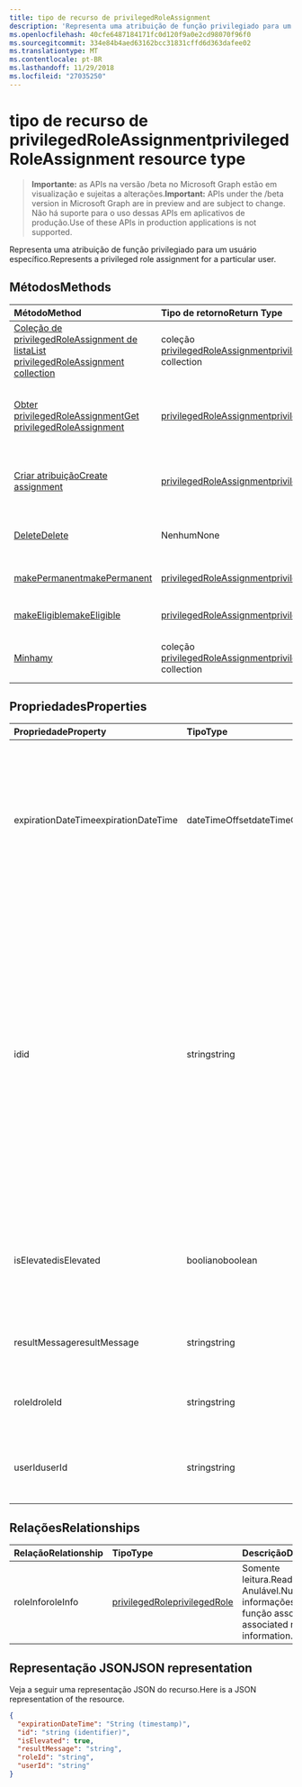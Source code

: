 ```yaml
---
title: tipo de recurso de privilegedRoleAssignment
description: 'Representa uma atribuição de função privilegiado para um usuário específico. '
ms.openlocfilehash: 40cfe6487184171fc0d120f9a0e2cd98070f96f0
ms.sourcegitcommit: 334e84b4aed63162bcc31831cffd6d363dafee02
ms.translationtype: MT
ms.contentlocale: pt-BR
ms.lasthandoff: 11/29/2018
ms.locfileid: "27035250"
---
```

# <a name="privilegedroleassignment-resource-type"></a><span data-ttu-id="571ed-103">tipo de recurso de privilegedRoleAssignment</span><span class="sxs-lookup"><span data-stu-id="571ed-103">privilegedRoleAssignment resource type</span></span>

> <span data-ttu-id="571ed-104">**Importante:** as APIs na versão /beta no Microsoft Graph estão em visualização e sujeitas a alterações.</span><span class="sxs-lookup"><span data-stu-id="571ed-104">**Important:** APIs under the /beta version in Microsoft Graph are in preview and are subject to change.</span></span> <span data-ttu-id="571ed-105">Não há suporte para o uso dessas APIs em aplicativos de produção.</span><span class="sxs-lookup"><span data-stu-id="571ed-105">Use of these APIs in production applications is not supported.</span></span>

<span data-ttu-id="571ed-106">Representa uma atribuição de função privilegiado para um usuário específico.</span><span class="sxs-lookup"><span data-stu-id="571ed-106">Represents a privileged role assignment for a particular user.</span></span> 


## <a name="methods"></a><span data-ttu-id="571ed-107">Métodos</span><span class="sxs-lookup"><span data-stu-id="571ed-107">Methods</span></span>

| <span data-ttu-id="571ed-108">Método</span><span class="sxs-lookup"><span data-stu-id="571ed-108">Method</span></span>           | <span data-ttu-id="571ed-109">Tipo de retorno</span><span class="sxs-lookup"><span data-stu-id="571ed-109">Return Type</span></span>    |<span data-ttu-id="571ed-110">Descrição</span><span class="sxs-lookup"><span data-stu-id="571ed-110">Description</span></span>|
|:---------------|:--------|:----------|
|[<span data-ttu-id="571ed-111">Coleção de privilegedRoleAssignment de lista</span><span class="sxs-lookup"><span data-stu-id="571ed-111">List privilegedRoleAssignment collection</span></span>](../api/privilegedroleassignment-list.md) | <span data-ttu-id="571ed-112">coleção [privilegedRoleAssignment](privilegedroleassignment.md)</span><span class="sxs-lookup"><span data-stu-id="571ed-112">[privilegedRoleAssignment](privilegedroleassignment.md) collection</span></span>|<span data-ttu-id="571ed-113">Obtenha a coleção de objetos privilegedRoleAssignment.</span><span class="sxs-lookup"><span data-stu-id="571ed-113">Get the collection of privilegedRoleAssignment objects.</span></span>|
|[<span data-ttu-id="571ed-114">Obter privilegedRoleAssignment</span><span class="sxs-lookup"><span data-stu-id="571ed-114">Get privilegedRoleAssignment</span></span>](../api/privilegedroleassignment-get.md) | [<span data-ttu-id="571ed-115">privilegedRoleAssignment</span><span class="sxs-lookup"><span data-stu-id="571ed-115">privilegedRoleAssignment</span></span>](privilegedroleassignment.md) |<span data-ttu-id="571ed-116">Leia as propriedades e os relacionamentos do objeto privilegedRoleAssignment.</span><span class="sxs-lookup"><span data-stu-id="571ed-116">Read properties and relationships of privilegedRoleAssignment object.</span></span>|
|[<span data-ttu-id="571ed-117">Criar atribuição</span><span class="sxs-lookup"><span data-stu-id="571ed-117">Create assignment</span></span>](../api/privilegedroleassignment-post-privilegedroleassignments.md) |[<span data-ttu-id="571ed-118">privilegedRoleAssignment</span><span class="sxs-lookup"><span data-stu-id="571ed-118">privilegedRoleAssignment</span></span>](privilegedroleassignment.md)| <span data-ttu-id="571ed-119">Crie uma nova atribuição de lançamento para a coleção assignments.</span><span class="sxs-lookup"><span data-stu-id="571ed-119">Create a new assignment by posting to the assignments collection.</span></span>|
|[<span data-ttu-id="571ed-120">Delete</span><span class="sxs-lookup"><span data-stu-id="571ed-120">Delete</span></span>](../api/privilegedroleassignment-delete.md) | <span data-ttu-id="571ed-121">Nenhum</span><span class="sxs-lookup"><span data-stu-id="571ed-121">None</span></span> |<span data-ttu-id="571ed-122">Exclua objeto privilegedRoleAssignment.</span><span class="sxs-lookup"><span data-stu-id="571ed-122">Delete privilegedRoleAssignment object.</span></span> |
|[<span data-ttu-id="571ed-123">makePermanent</span><span class="sxs-lookup"><span data-stu-id="571ed-123">makePermanent</span></span>](../api/privilegedroleassignment-makepermanent.md)|[<span data-ttu-id="571ed-124">privilegedRoleAssignment</span><span class="sxs-lookup"><span data-stu-id="571ed-124">privilegedRoleAssignment</span></span>](privilegedroleassignment.md)|<span data-ttu-id="571ed-125">Fazer a atribuição de função como permanente.</span><span class="sxs-lookup"><span data-stu-id="571ed-125">Make the role assignment as permanent.</span></span>|
|[<span data-ttu-id="571ed-126">makeEligible</span><span class="sxs-lookup"><span data-stu-id="571ed-126">makeEligible</span></span>](../api/privilegedroleassignment-makeeligible.md)|[<span data-ttu-id="571ed-127">privilegedRoleAssignment</span><span class="sxs-lookup"><span data-stu-id="571ed-127">privilegedRoleAssignment</span></span>](privilegedroleassignment.md)|<span data-ttu-id="571ed-128">Fazer a atribuição de função como qualificado.</span><span class="sxs-lookup"><span data-stu-id="571ed-128">Make the role assignment as eligible.</span></span>|
|[<span data-ttu-id="571ed-129">Minha</span><span class="sxs-lookup"><span data-stu-id="571ed-129">my</span></span>](../api/privilegedroleassignment-my.md)|<span data-ttu-id="571ed-130">coleção [privilegedRoleAssignment](privilegedroleassignment.md)</span><span class="sxs-lookup"><span data-stu-id="571ed-130">[privilegedRoleAssignment](privilegedroleassignment.md) collection</span></span>|<span data-ttu-id="571ed-131">Obtenha as atribuições de função privilegiado do usuário atual.</span><span class="sxs-lookup"><span data-stu-id="571ed-131">Get the current user's privileged role assignments.</span></span>|

## <a name="properties"></a><span data-ttu-id="571ed-132">Propriedades</span><span class="sxs-lookup"><span data-stu-id="571ed-132">Properties</span></span>
| <span data-ttu-id="571ed-133">Propriedade</span><span class="sxs-lookup"><span data-stu-id="571ed-133">Property</span></span>     | <span data-ttu-id="571ed-134">Tipo</span><span class="sxs-lookup"><span data-stu-id="571ed-134">Type</span></span>   |<span data-ttu-id="571ed-135">Descrição</span><span class="sxs-lookup"><span data-stu-id="571ed-135">Description</span></span>|
|:---------------|:--------|:----------|
|<span data-ttu-id="571ed-136">expirationDateTime</span><span class="sxs-lookup"><span data-stu-id="571ed-136">expirationDateTime</span></span>|<span data-ttu-id="571ed-137">dateTimeOffset</span><span class="sxs-lookup"><span data-stu-id="571ed-137">dateTimeOffset</span></span>|<span data-ttu-id="571ed-138">DateTime UTC quando a atribuição de função privilegiado temporário será expirada.</span><span class="sxs-lookup"><span data-stu-id="571ed-138">The UTC DateTime when the temporary privileged role assignment will be expired.</span></span> <span data-ttu-id="571ed-139">Para atribuição de função permanente, o valor é nulo.</span><span class="sxs-lookup"><span data-stu-id="571ed-139">For permanent role assignment, the value is null.</span></span>|
|<span data-ttu-id="571ed-140">id</span><span class="sxs-lookup"><span data-stu-id="571ed-140">id</span></span>|<span data-ttu-id="571ed-141">string</span><span class="sxs-lookup"><span data-stu-id="571ed-141">string</span></span>| <span data-ttu-id="571ed-142">O identificador exclusivo para a atribuição de função privilegiado.</span><span class="sxs-lookup"><span data-stu-id="571ed-142">The unique identifier for the privileged role assignment.</span></span> <span data-ttu-id="571ed-143">Somente leitura.</span><span class="sxs-lookup"><span data-stu-id="571ed-143">Read-only.</span></span> <span data-ttu-id="571ed-144">É no formato de 'userId_roleId', onde userId é a cadeia de caracteres do GUID para id de usuário do Windows Azure AD e roleId é a cadeia de caracteres do GUID para id de função de administrador do Azure.</span><span class="sxs-lookup"><span data-stu-id="571ed-144">It is in the format of 'userId_roleId', where userId is the GUID string for Azure AD user id, and roleId is the GUID string for Azure administrator role id.</span></span>|
|<span data-ttu-id="571ed-145">isElevated</span><span class="sxs-lookup"><span data-stu-id="571ed-145">isElevated</span></span>|<span data-ttu-id="571ed-146">booliano</span><span class="sxs-lookup"><span data-stu-id="571ed-146">boolean</span></span>|<span data-ttu-id="571ed-147">**true** se a atribuição de função é ativada.</span><span class="sxs-lookup"><span data-stu-id="571ed-147">**true** if the role assignment is activated.</span></span> <span data-ttu-id="571ed-148">**false** se a atribuição de função é desativada.</span><span class="sxs-lookup"><span data-stu-id="571ed-148">**false** if the role assignment is deactivated.</span></span>|
|<span data-ttu-id="571ed-149">resultMessage</span><span class="sxs-lookup"><span data-stu-id="571ed-149">resultMessage</span></span>|<span data-ttu-id="571ed-150">string</span><span class="sxs-lookup"><span data-stu-id="571ed-150">string</span></span>|<span data-ttu-id="571ed-151">Mensagem de resultado definido pelo serviço.</span><span class="sxs-lookup"><span data-stu-id="571ed-151">Result message set by the service.</span></span>|
|<span data-ttu-id="571ed-152">roleId</span><span class="sxs-lookup"><span data-stu-id="571ed-152">roleId</span></span>|<span data-ttu-id="571ed-153">string</span><span class="sxs-lookup"><span data-stu-id="571ed-153">string</span></span>|<span data-ttu-id="571ed-154">Identificador de função.</span><span class="sxs-lookup"><span data-stu-id="571ed-154">Role identifier.</span></span> <span data-ttu-id="571ed-155">No formato de cadeia de caracteres GUID.</span><span class="sxs-lookup"><span data-stu-id="571ed-155">In GUID string format.</span></span>|
|<span data-ttu-id="571ed-156">userId</span><span class="sxs-lookup"><span data-stu-id="571ed-156">userId</span></span>|<span data-ttu-id="571ed-157">string</span><span class="sxs-lookup"><span data-stu-id="571ed-157">string</span></span>|<span data-ttu-id="571ed-158">Identificador de usuário.</span><span class="sxs-lookup"><span data-stu-id="571ed-158">User identifier.</span></span> <span data-ttu-id="571ed-159">No formato de cadeia de caracteres GUID.</span><span class="sxs-lookup"><span data-stu-id="571ed-159">In GUID string format.</span></span>|

## <a name="relationships"></a><span data-ttu-id="571ed-160">Relações</span><span class="sxs-lookup"><span data-stu-id="571ed-160">Relationships</span></span>
| <span data-ttu-id="571ed-161">Relação</span><span class="sxs-lookup"><span data-stu-id="571ed-161">Relationship</span></span> | <span data-ttu-id="571ed-162">Tipo</span><span class="sxs-lookup"><span data-stu-id="571ed-162">Type</span></span>   |<span data-ttu-id="571ed-163">Descrição</span><span class="sxs-lookup"><span data-stu-id="571ed-163">Description</span></span>|
|:---------------|:--------|:----------|
|<span data-ttu-id="571ed-164">roleInfo</span><span class="sxs-lookup"><span data-stu-id="571ed-164">roleInfo</span></span>|[<span data-ttu-id="571ed-165">privilegedRole</span><span class="sxs-lookup"><span data-stu-id="571ed-165">privilegedRole</span></span>](privilegedrole.md)| <span data-ttu-id="571ed-166">Somente leitura.</span><span class="sxs-lookup"><span data-stu-id="571ed-166">Read-only.</span></span> <span data-ttu-id="571ed-167">Anulável.</span><span class="sxs-lookup"><span data-stu-id="571ed-167">Nullable.</span></span> <span data-ttu-id="571ed-168">As informações de função associada.</span><span class="sxs-lookup"><span data-stu-id="571ed-168">The associated role information.</span></span>|

## <a name="json-representation"></a><span data-ttu-id="571ed-169">Representação JSON</span><span class="sxs-lookup"><span data-stu-id="571ed-169">JSON representation</span></span>

<span data-ttu-id="571ed-170">Veja a seguir uma representação JSON do recurso.</span><span class="sxs-lookup"><span data-stu-id="571ed-170">Here is a JSON representation of the resource.</span></span>

<!-- {
  "blockType": "resource",
  "optionalProperties": [

  ],
  "@odata.type": "microsoft.graph.privilegedRoleAssignment"
}-->

```json
{
  "expirationDateTime": "String (timestamp)",
  "id": "string (identifier)",
  "isElevated": true,
  "resultMessage": "string",
  "roleId": "string",
  "userId": "string"
}

```

<!-- uuid: 8fcb5dbc-d5aa-4681-8e31-b001d5168d79
2015-10-25 14:57:30 UTC -->
<!-- {
  "type": "#page.annotation",
  "description": "privilegedRoleAssignment resource",
  "keywords": "",
  "section": "documentation",
  "tocPath": ""
}-->